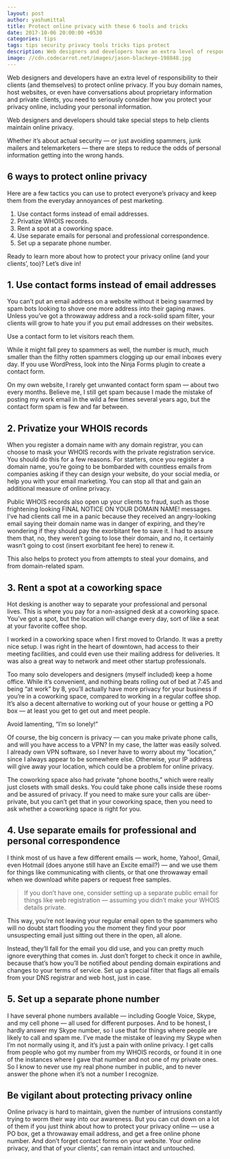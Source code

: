 ```yaml
---
layout: post
author: yashumittal
title: Protect online privacy with these 6 tools and tricks
date: 2017-10-06 20:00:00 +0530
categories: tips
tags: tips security privacy tools tricks tips protect
description: Web designers and developers have an extra level of responsibility to their clients to protect online privacy. Start using these 6 tools and tricks today!
image: //cdn.codecarrot.net/images/jason-blackeye-198848.jpg
---
```


Web designers and developers have an extra level of responsibility to their clients (and themselves) to protect online privacy. If you buy domain names, host websites, or even have conversations about proprietary information and private clients, you need to seriously consider how you protect your privacy online, including your personal information.

<div class="callout">
Web designers and developers should take special steps to help clients maintain online privacy.
</div>

Whether it’s about actual security — or just avoiding spammers, junk mailers and telemarketers — there are steps to reduce the odds of personal information getting into the wrong hands.

## 6 ways to protect online privacy

Here are a few tactics you can use to protect everyone’s privacy and keep them from the everyday annoyances of pest marketing.

1. Use contact forms instead of email addresses.
2. Privatize WHOIS records.
3. Rent a spot at a coworking space.
4. Use separate emails for personal and professional correspondence.
5. Set up a separate phone number.

Ready to learn more about how to protect your privacy online (and your clients’, too)? Let’s dive in!

## 1. Use contact forms instead of email addresses

You can’t put an email address on a website without it being swarmed by spam bots looking to shove one more address into their gaping maws. Unless you’ve got a throwaway address and a rock-solid spam filter, your clients will grow to hate you if you put email addresses on their websites.

<div class="callout">
Use a contact form to let visitors reach them.
</div>

While it might fall prey to spammers as well, the number is much, much smaller than the filthy rotten spammers clogging up our email inboxes every day. If you use WordPress, look into the Ninja Forms plugin to create a contact form.

On my own website, I rarely get unwanted contact form spam — about two every months. Believe me, I still get spam because I made the mistake of posting my work email in the wild a few times several years ago, but the contact form spam is few and far between.

## 2. Privatize your WHOIS records

When you register a domain name with any domain registrar, you can choose to mask your WHOIS records with the private registration service. You should do this for a few reasons. For starters, once you register a domain name, you’re going to be bombarded with countless emails from companies asking if they can design your website, do your social media, or help you with your email marketing. You can stop all that and gain an additional measure of online privacy.

Public WHOIS records also open up your clients to fraud, such as those frightening looking FINAL NOTICE ON YOUR DOMAIN NAME! messages. I’ve had clients call me in a panic because they received an angry-looking email saying their domain name was in danger of expiring, and they’re wondering if they should pay the exorbitant fee to save it. I had to assure them that, no, they weren’t going to lose their domain, and no, it certainly wasn’t going to cost (insert exorbitant fee here) to renew it.

This also helps to protect you from attempts to steal your domains, and from domain-related spam.

## 3. Rent a spot at a coworking space

Hot desking is another way to separate your professional and personal lives. This is where you pay for a non-assigned desk at a coworking space. You’ve got a spot, but the location will change every day, sort of like a seat at your favorite coffee shop.

I worked in a coworking space when I first moved to Orlando. It was a pretty nice setup. I was right in the heart of downtown, had access to their meeting facilities, and could even use their mailing address for deliveries. It was also a great way to network and meet other startup professionals.

Too many solo developers and designers (myself included) keep a home office. While it’s convenient, and nothing beats rolling out of bed at 7:45 and being “at work” by 8, you’ll actually have more privacy for your business if you’re in a coworking space, compared to working in a regular coffee shop. It’s also a decent alternative to working out of your house or getting a PO box — at least you get to get out and meet people.

<div class="callout">
Avoid lamenting, “I’m so lonely!”
</div>

Of course, the big concern is privacy — can you make private phone calls, and will you have access to a VPN? In my case, the latter was easily solved. I already own VPN software, so I never have to worry about my “location,” since I always appear to be somewhere else. Otherwise, your IP address will give away your location, which could be a problem for online privacy.

The coworking space also had private “phone booths,” which were really just closets with small desks. You could take phone calls inside these rooms and be assured of privacy. If you need to make sure your calls are über-private, but you can’t get that in your coworking space, then you need to ask whether a coworking space is right for you.

## 4. Use separate emails for professional and personal correspondence

I think most of us have a few different emails — work, home, Yahoo!, Gmail, even Hotmail (does anyone still have an Excite email?) — and we use them for things like communicating with clients, or that one throwaway email when we download white papers or request free samples.

<blockquote>
If you don’t have one, consider setting up a separate public email for things like web registration — assuming you didn’t make your WHOIS details private.
</blockquote>

This way, you’re not leaving your regular email open to the spammers who will no doubt start flooding you the moment they find your poor unsuspecting email just sitting out there in the open, all alone.

Instead, they’ll fall for the email you did use, and you can pretty much ignore everything that comes in. Just don’t forget to check it once in awhile, because that’s how you’ll be notified about pending domain expirations and changes to your terms of service. Set up a special filter that flags all emails from your DNS registrar and web host, just in case.

## 5. Set up a separate phone number

I have several phone numbers available — including Google Voice, Skype, and my cell phone — all used for different purposes. And to be honest, I hardly answer my Skype number, so I use that for things where people are likely to call and spam me. I’ve made the mistake of leaving my Skype when I’m not normally using it, and it’s just a pain with online privacy. I get calls from people who got my number from my WHOIS records, or found it in one of the instances where I gave that number and not one of my private ones. So I know to never use my real phone number in public, and to never answer the phone when it’s not a number I recognize.

## Be vigilant about protecting privacy online

Online privacy is hard to maintain, given the number of intrusions constantly trying to worm their way into our awareness. But you can cut down on a lot of them if you just think about how to protect your privacy online — use a PO box, get a throwaway email address, and get a free online phone number. And don’t forget contact forms on your website. Your online privacy, and that of your clients’, can remain intact and untouched.
